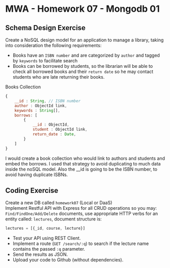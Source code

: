 # MWA - Homework 07 - Mongodb 01
## Schema Design Exercise
Create a NoSQL design model for an application to manage a library, taking into consideration the following requirements:
* Books have an `ISBN number` and are categorized by `author` and tagged by `keywords` to facilitate search
* Books can be borrowed by students, so the librarian will be able to check all borrowed books and their `return date` so he may contact students who are late returning their books.

Books Collection
```javascript
{
	__id : String, // ISBN number
	author : ObjectId link,
	keywords : String[],
	borrows: [ 
		{
			__id : ObjectId, 
			student : ObjectId link, 
			return_date : Date,
		}
	]
}
```

I would create a book collection who would link to authors and students and embed the borrows. I used that strategy to avoid duplicating to much data inside the noSQL model.
Also the __id is going to be the ISBN number, to avoid having duplicate ISBNs.

  
## Coding Exercise
Create a new DB called `homework07` (Local or DaaS)  
Implement Restful API with Express for all CRUD operations so you may: `Find/FindOne/Add/Delete` documents, use appropriate HTTP verbs for an entity called: `lectures`, document structure is:  
```javascript
lectures = [{_id, course, lecture}]
```
* Test your API using REST Client.  
* Implement a route (`GET /search/:q`) to search if the lecture name contains the passed `:q` parameter.  
* Send the results as JSON.  
* Upload your code to Github (without dependencies).
